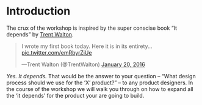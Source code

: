 # Introduction

The crux of the workshop is inspired by the super conscise book “It depends” by [Trent Walton](https://twitter.com/trentwalton).

> I wrote my first book today. Here it is in its entirety… [pic.twitter.com/emRbyrZiUe](https://twitter.com/TrentWalton/status/689831145039495172)
>
> —Trent Walton (@TrentWalton) [January 20, 2016](https://twitter.com/TrentWalton/status/689831145039495172)

_Yes. It depends._ That would be the answer to your question – “What design process should we use for the ‘X’ product?” – to any product designers. In the course of the workshop we will walk you through on how to expand all the ‘it depends’ for the product your are going to build.